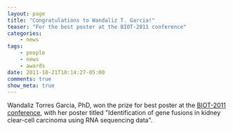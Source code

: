 ```yaml
---
layout: page
title: "Congratulations to Wandaliz T. Garcia!"
teaser: "For the best poster at the BIOT-2011 conference"
categories:
    - news
tags:
    - people
    - news
    - awards
date: 2011-10-21T10:14:27-05:00
comments: true
show_meta: true
---
```

 
Wandaliz Torres Garcia, PhD, won the prize for best poster at the [BIOT-2011 conference](http://biotconf.org), with her poster titled "Identification of gene fusions in kidney clear-cell carcinoma using RNA sequencing data". 
